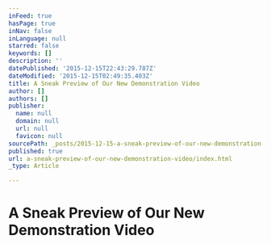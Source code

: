 ```yaml
---
inFeed: true
hasPage: true
inNav: false
inLanguage: null
starred: false
keywords: []
description: ''
datePublished: '2015-12-15T22:43:29.787Z'
dateModified: '2015-12-15T02:49:35.403Z'
title: A Sneak Preview of Our New Demonstration Video
author: []
authors: []
publisher:
  name: null
  domain: null
  url: null
  favicon: null
sourcePath: _posts/2015-12-15-a-sneak-preview-of-our-new-demonstration-video.md
published: true
url: a-sneak-preview-of-our-new-demonstration-video/index.html
_type: Article

---
```

# A Sneak Preview of Our New Demonstration Video
